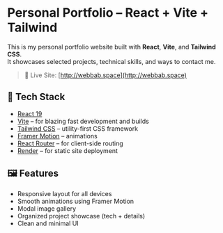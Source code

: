# Personal Portfolio – React + Vite + Tailwind

This is my personal portfolio website built with **React**, **Vite**, and **Tailwind CSS**.  
It showcases selected projects, technical skills, and ways to contact me.

> 🔗 Live Site: [http://webbab.space](http://webbab.space) 

## 🚀 Tech Stack

- [React 19](https://react.dev/)
- [Vite](https://vitejs.dev/) – for blazing fast development and builds
- [Tailwind CSS](https://tailwindcss.com/) – utility-first CSS framework
- [Framer Motion](https://www.framer.com/motion/) – animations
- [React Router](https://reactrouter.com/) – for client-side routing
- [Render](https://render.com/) – for static site deployment

## 🖼 Features

- Responsive layout for all devices
- Smooth animations using Framer Motion
- Modal image gallery
- Organized project showcase (tech + details)
- Clean and minimal UI
